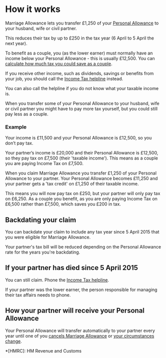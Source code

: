 # How it works
Marriage Allowance lets you transfer £1,250 of your [Personal Allowance](/income-tax-rates) to your husband, wife or civil partner.

This reduces their tax by up to £250 in the tax year (6 April to 5 April the next year).

To benefit as a couple, you (as the lower earner) must normally have an income below your Personal Allowance - this is usually £12,500. You can [calculate how much tax you could save as a couple](https://www.tax.service.gov.uk/marriage-allowance-application/benefit-calculator/).

If you receive other income, such as dividends, savings or benefits from your job, you should call the [Income Tax helpline](/government/organisations/hm-revenue-customs/contact/income-tax-enquiries-for-individuals-pensioners-and-employees#marriage-allowance) instead.

You can also call the helpline if you do not know what your taxable income is.

When you transfer some of your Personal Allowance to your husband, wife or civil partner you might have to pay more tax yourself, but you could still pay less as a couple.

<div class="callout">
<h3>Example</h3>

Your income is £11,500 and your Personal Allowance is £12,500, so you don’t pay tax.

Your partner’s income is £20,000 and their Personal Allowance is £12,500, so they pay tax on £7,500 (their 'taxable income'). This means as a couple you are paying Income Tax on £7,500.

When you claim Marriage Allowance you transfer £1,250 of your Personal Allowance to your partner. Your Personal Allowance becomes £11,250 and your partner gets a 'tax credit' on £1,250 of their taxable income.

This means you will now pay tax on £250, but your partner will only pay tax on £6,250. As a couple you benefit, as you are only paying Income Tax on £6,500 rather than £7,500, which saves you £200 in tax.

</div>

## Backdating your claim
You can backdate your claim to include any tax year since 5 April 2015 that you were eligible for Marriage Allowance.

Your partner's tax bill will be reduced depending on the Personal Allowance rate for the years you're backdating.

## If your partner has died since 5 April 2015

You can still claim. Phone the [Income Tax helpline](/government/organisations/hm-revenue-customs/contact/income-tax-enquiries-for-individuals-pensioners-and-employees#marriage-allowance).

If your partner was the lower earner, the person responsible for managing their tax affairs needs to phone.

## How your partner will receive your Personal Allowance

Your Personal Allowance will transfer automatically to your partner every year until one of you [cancels Marriage Allowance](/marriage-allowance/if-your-circumstances-change) or [your circumstances change](/marriage-allowance/if-your-circumstances-change).

*[HMRC]: HM Revenue and Customs
